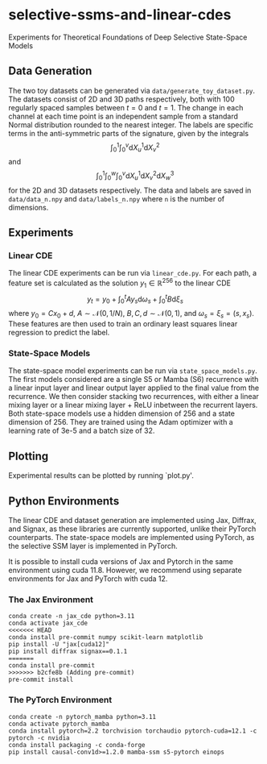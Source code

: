 # selective-ssms-and-linear-cdes
Experiments for Theoretical Foundations of Deep Selective State-Space Models

## Data Generation

The two toy datasets can be generated via `data/generate_toy_dataset.py`. The datasets consist of 2D and 3D paths respectively, both with $100$ 
regularly spaced samples between $t = 0$ and $t = 1$. The change in each channel at each time point is an independent sample 
from a standard Normal distribution rounded to the nearest integer. The labels are specific terms in the anti-symmetric parts of the signature,
given by the integrals
$$\int_0^1 \int_0^v \text{d}X^1_u \text{d}X^2_v$$
and 
$$\int_0^1 \int_0^w \int_0^v \text{d}X^1_u \text{d}X^2_v \text{d}X^3_w$$
for the 2D and 3D datasets respectively. The data and labels are saved in `data/data_n.npy` 
and `data/labels_n.npy` where `n` is the number of dimensions.

## Experiments

### Linear CDE

The linear CDE experiments can be run via `linear_cde.py`. For each path, a feature set is calculated as the solution 
$y_1\in\mathbb{R}^{256}$ to the linear CDE 
$$y_t = y_0 + \int_0^t A y_s \text{d}\omega_s + \int_0^t B \text{d}\xi_s$$
where $y_0=Cx_0+d$, $A\sim\mathcal{N}(0, 1/N)$, $B,C,d\sim\mathcal{N}(0, 1)$, and $\omega_s=\xi_s=(s,x_s)$. These features
are then used to train an ordinary least squares linear regression to predict the label.

### State-Space Models

The state-space model experiments can be run via `state_space_models.py`. The first models considered are a single S5 or
Mamba (S6) recurrence with a linear input layer and linear output layer applied to the final value from the recurrence. 
We then consider stacking two recurrences, with either a linear mixing layer or a linear mixing layer + ReLU inbetween 
the recurrent layers. Both state-space models use a hidden dimension of 256 and a state dimension of 256. They are trained
using the Adam optimizer with a learning rate of 3e-5 and a batch size of 32.


## Plotting

Experimental results can be plotted by running `plot.py'.


## Python Environments

The linear CDE and dataset generation are implemented using Jax, Diffrax, and Signax, as these libraries are currently
supported, unlike their PyTorch counterparts. The state-space models are implemented using PyTorch, as the selective SSM
layer is implemented in PyTorch.

It is possible to install cuda versions of Jax and Pytorch in the same environment using cuda 11.8. However,
we recommend using separate environments for Jax and PyTorch with cuda 12. 

### The Jax Environment

```angular2html
conda create -n jax_cde python=3.11
conda activate jax_cde
<<<<<<< HEAD
conda install pre-commit numpy scikit-learn matplotlib
pip install -U "jax[cuda12]"
pip install diffrax signax==0.1.1
=======
conda install pre-commit
>>>>>>> b2cfe8b (Adding pre-commit)
pre-commit install
```


### The PyTorch Environment

```angular2html
conda create -n pytorch_mamba python=3.11
conda activate pytorch_mamba
conda install pytorch=2.2 torchvision torchaudio pytorch-cuda=12.1 -c pytorch -c nvidia
conda install packaging -c conda-forge
pip install causal-conv1d>=1.2.0 mamba-ssm s5-pytorch einops
```
